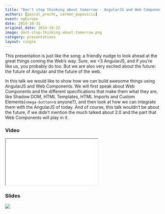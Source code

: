 ```yaml
---
title: "Don't stop thinking about tomorrow - AngularJS and Web Components"
authors: [pascal_precht, carmen_popoviciu]
event: ngEurope
date: 2014-10-31
original_date: 2014-10-22
image: dont-stop-thinking-about-tomorrow.png
category: presentations
layout: single
---
```


This presentation is just like the song: a friendly nudge to look ahead at the great things coming the Web’s way. Sure, we <3 AngularJS, and if you’re like us, you probably do too. But we are also very excited about the future: the future of Angular and the future of the web.

<!-- Excerpt -->

In this talk we would like to show how we can build awesome things using AngularJS and Web Components. We will first speak about Web Components and the different specifications that make them what they are, like Shadow DOM, HTML Templates, HTML Imports and Custom Elements(`<mega-button>`s anyone?), and then look at how we can integrate them with the AngularJS of today. And of course, this talk wouldn’t be about the future, if we didn’t mention the  much talked about 2.0 and the part that Web Components will play in it.

### Video

<div class="iframe-wrap">
    <iframe src="//www.youtube.com/embed/gSTNTXtQwaY" itemprop="video"></iframe>
</div>

### Slides

<a href="http://pascalprecht.github.io/dont-stop-thinking-about-tomorrow">
    <img src="../../img/stories/dont-stop-thinking-about-tomorrow-slides.png">
</a>
